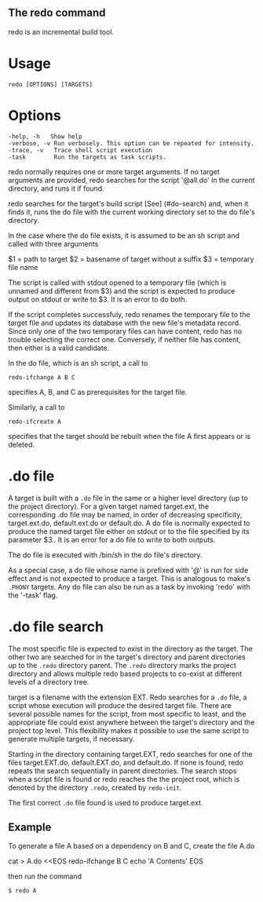 ## The redo command

redo is an incremental build tool.

# Usage

    redo [OPTIONS] [TARGETS]

# Options


    -help, -h   Show help
    -verbose, -v Run verbosely. This option can be repeated for intensity.
    -trace, -v   Trace shell script execution
    -task        Run the targets as task scripts.

redo normally requires one or more target arguments.
If no target arguments are provided, redo searches for the script '@all.do' in
the current directory, and runs it if found.

redo searches for the target's build script [See] (#do-search) and, when it finds it,
runs the do file with the current working directory set to the do file's directory.

In the case where the do file exists, it is assumed to be an sh script and called with three arguments

$1 = path to target 
$2 = basename of target without a suffix
$3 = temporary file name

The script is called with stdout opened to a temporary file (which is unnamed and different
from $3) and the script is expected to produce output on stdout or write to $3. It is an error to do both.

If the script completes successfuly, redo renames the temporary file to the target file and updates its
database with the new file's metadata record. Since only one of the two temporary files can have content,
redo has no trouble selecting the correct one. Conversely, if neither file has content, then
either is a valid candidate.

In the do file, which is an sh script, a call to 

    redo-ifchange A B C

specifies A, B, and C as prerequisites for the target file.

Similarly, a call to 

    redo-ifcreate A

specifies that the target should be rebuilt when the file A first appears or is deleted.


# .do file

A target is built with a `.do` file in the same or a higher level directory
(up to the project directory). For a given target named target.ext,
the corresponding .do file may be named, in order of decreasing specificity,
target.ext.do, default.ext.do or default.do. A do file is normally expected
to produce the named target file either on stdout or to the file specified by
its parameter $3.. It is an error for a do file to write to both outputs.

The do file is executed with /bin/sh in the do file's directory.

As a special case, a do file whose name is prefixed with '@' is run for
side effect and is not expected to produce a target. This is analogous
to make's `.PHONY` targets. Any do file can also be run as a task by
invoking 'redo' with the '-task' flag.

# .do file search

The most specific file is expected to exist in the directory as the target.
The other two are searched for in the target's directory and parent directories
up to the `.redo` directory parent. The `.redo` directory marks the project
directory and allows multiple redo based projects to co-exist at different levels
of a directory tree.

target is a filename with the extension EXT. Redo searches for a `.do` file, a script whose execution
will produce the desired target file. There are several possible names for the script, from most specific
to least, and the appropriate file could exist anywhere between the target's directory and the project top
level. This flexibility makes it possible to use the same script to generate multiple targets, if necessary.

Starting in the directory containing target.EXT, redo searches for one of the files
target.EXT.do, default.EXT.do, and default.do. If none is found, redo repeats the search sequentially
in parent directories.  The search stops when a script file is found or
redo reaches the the project root, which is denoted by the directory `.redo`, created by `redo-init`.

The first correct `.do` file found is used to produce target.ext.



## Example 

To generate a file A based on a dependency on B and C, create the file A.do

   cat > A.do <<EOS
   redo-ifchange B C
   echo 'A Contents'
   EOS

then run the command 

    $ redo A

